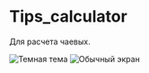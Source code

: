 # Tips_calculator

Для расчета чаевых. 

![Темная тема](https://user-images.githubusercontent.com/88279403/148234085-5565249e-1d94-41c6-9a43-7996eb3c1274.png)
![Обычный экран](https://user-images.githubusercontent.com/88279403/148234090-c293d91c-827c-47a1-a8c6-760cb7902f43.png)
